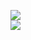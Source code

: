 [![](https://img.shields.io/badge/Made%20With-Github%20Spray-lightgrey.svg?style=for-the-badge&logo=github)](https://github.com/Annihil/github-spray#29789)  
[![](https://i.imgur.com/2DrTn0Z.gif)](https://github.com/Annihil/github-spray)